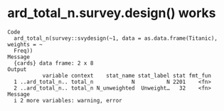 # ard_total_n.survey.design() works

    Code
      ard_total_n(survey::svydesign(~1, data = as.data.frame(Titanic), weights = ~
      Freq))
    Message
      {cards} data frame: 2 x 8
    Output
               variable context    stat_name stat_label stat fmt_fun
      1 ..ard_total_n.. total_n            N          N 2201    <fn>
      2 ..ard_total_n.. total_n N_unweighted  Unweight…   32    <fn>
    Message
      i 2 more variables: warning, error

